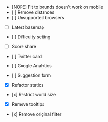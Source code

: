 - [NOPE] Fit to bounds doesn't work on mobile
- [ ] Remove distances
- [ ] Unsupported browsers
- [ ] Latest basemap
- [ ] Difficulty setting
- [ ] Score share
- [ ] Twitter card

- [ ] Google Analytics
- [ ] Suggestion form

- [x] Refactor statics
- [x] Restrict world size
- [x] Remove tooltips
- [x] Remove original filter
